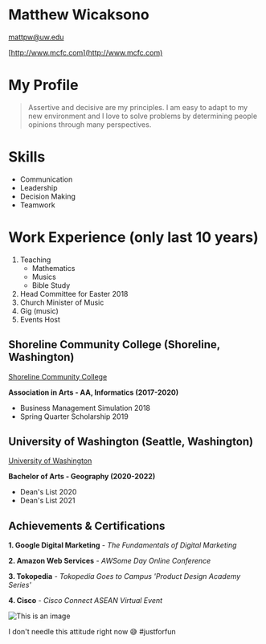 # Matthew Wicaksono

[mattpw@uw.edu](mattpw@uw.edu)

[http://www.mcfc.com](http://www.mcfc.com)

# My Profile

> Assertive and decisive are my principles. I am easy to adapt to my new environment and I love to solve problems by determining people opinions through many perspectives.

# Skills
* Communication
* Leadership
* Decision Making
* Teamwork

# Work Experience (only last 10 years)

1. Teaching
    - Mathematics 
    - Musics
    - Bible Study
2. Head Committee for Easter 2018
3. Church Minister of Music
4. Gig (music)
5. Events Host

## Shoreline Community College (Shoreline, Washington)

[Shoreline Community College](https://www.shoreline.edu/) 

**Association in Arts - AA, Informatics (2017-2020)**

- Business Management Simulation 2018
- Spring Quarter Scholarship 2019 

## University of Washington (Seattle, Washington)
[University of Washington](https://geography.washington.edu/)

**Bachelor of Arts - Geography (2020-2022)**

- Dean's List 2020
- Dean's List 2021

## Achievements & Certifications

**1. Google Digital Marketing** - _The Fundamentals of Digital Marketing_

**2. Amazon Web Services** - _AWSome Day Online Conference_

**3. Tokopedia** - _Tokopedia Goes to Campus 'Product Design Academy Series'_

**4. Cisco** - _Cisco Connect ASEAN Virtual Event_

[University 1]: https://www.shoreline.edu/
[University 2]: https://geography.washington.edu/

![This is an image](https://live.staticflickr.com/8509/29799172455_e54f08a047_h.jpg)

I don't needle this attitude right now 	:sweat_smile: #justforfun